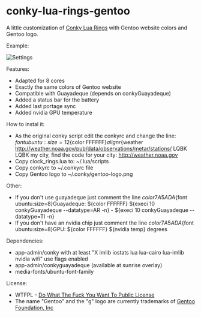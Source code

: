 conky-lua-rings-gentoo
======================

A little customization of [Conky Lua Rings][0] with Gentoo website colors and Gentoo logo.

Example:

![Settings](https://raw.github.com/tuxtor/conky-lua-rings-gentoo/master/example.png)

Features:
* Adapted for 8 cores
* Exactly the same colors of Gentoo website
* Compatible with Guayadeque (depends on conkyGuayadeque)
* Added a status bar for the battery
* Added last portage sync
* Added nvidia GPU temperature

How to instal it:
* As the original conky script edit the conkyrc and change the line: ${font ubuntu:size=12}${color FFFFFF}${alignr}${weather http://weather.noaa.gov/pub/data/observations/metar/stations/ LQBK
LQBK my city, find the code for your city: http://weather.noaa.gov
* Copy clock_rings.lua to: ~/.lua/scripts
* Copy conkyrc to ~/.conkyrc file
* Copy Gentoo logo to ~/.conky/gentoo-logo.png

Other:
* If you don't use guayadeque just comment the line ${color 7A5ADA}${font ubuntu:size=8}Guayadeque: ${color FFFFFF} ${execi 10 conkyGuayadeque --datatype=AR -n} - ${execi 10 conkyGuayadeque --datatype=TI -n}
* If you don't have an nvidia chip just comment the line ${color 7A5ADA}${font ubuntu:size=8}GPU: ${color FFFFFF} ${nvidia temp} degrees 

Dependencies:
* app-admin/conky with at least "X imlib iostats lua lua-cairo lua-imlib nvidia wifi" use flags enabled
* app-admin/conkyguayadeque (available at sunrise overlay)
* media-fonts/ubuntu-font-family

License:
* WTFPL - [Do What The Fuck You Want To Public License][1]
* The name "Gentoo" and the "g" logo are currently trademarks of [Gentoo Foundation, Inc][2]

[0]: http://gnome-look.org/content/show.php/Conky+lua?content=139024
[1]: http://en.wikipedia.org/wiki/WTFPL
[2]: http://www.gentoo.org/main/en/name-logo.xml
